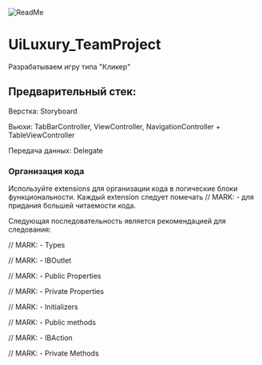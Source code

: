 ![ReadMe](https://github.com/yur4kur/UiLuxury_TeamProject/assets/105720427/bdd4f6f9-1c41-4ac7-911b-2ade2c57ce53)

# UiLuxury_TeamProject
Разрабатываем игру типа "Кликер"
## Предварительный стек:
Верстка: Storyboard

Вьюхи: TabBarController, ViewController, NavigationController + TableViewController

Передача данных: Delegate

### Организация кода

Используйте extensions для организации кода в логические блоки функциональности. Каждый extension следует помечать // MARK: - для придания большей читаемости кода.

Следующая последовательность является рекомендацией для следования:

// MARK: - Types

// MARK: - IBOutlet

// MARK: - Public Properties

// MARK: - Private Properties

// MARK: - Initializers

// MARK: - Public methods

// MARK: - IBAction

// MARK: - Private Methods
